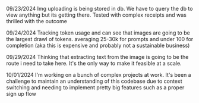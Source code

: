 09/23/2024
Img uploading is being stored in db. We have to query the db to view anything but its getting there.
Tested with complex receipts and was thrilled with the outcome

09/24/2024
Tracking token usage and can see that images are going to be the largest drawl of tokens. averaging 25-30k for prompts and under 100 for completion (aka this is expensive and probably not a sustainable business)

09/29/2024
Thinking that extracting text from the image is going to be the route i need to take here. It's the only way to make it feasible at a scale.

10/01/2024
I'm working on a bunch of complex projects at work. It's been a challenge to maintain an understanding of this codebase due to context switching and needing to implement pretty big features such as a proper sign up flow

